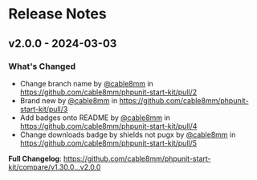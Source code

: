 # Release Notes

## v2.0.0 - 2024-03-03

### What's Changed

* Change branch name by [@cable8mm](https://github.com/cable8mm) in https://github.com/cable8mm/phpunit-start-kit/pull/2
* Brand new by [@cable8mm](https://github.com/cable8mm) in https://github.com/cable8mm/phpunit-start-kit/pull/3
* Add badges onto README by [@cable8mm](https://github.com/cable8mm) in https://github.com/cable8mm/phpunit-start-kit/pull/4
* Change downloads badge by shields not pugx by [@cable8mm](https://github.com/cable8mm) in https://github.com/cable8mm/phpunit-start-kit/pull/5

**Full Changelog**: https://github.com/cable8mm/phpunit-start-kit/compare/v1.30.0...v2.0.0
